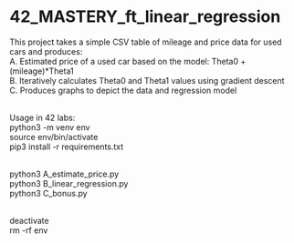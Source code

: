 # 42_MASTERY_ft_linear_regression
This project takes a simple CSV table of mileage and price data for used cars and produces:<br>
A. Estimated price of a used car based on the model: Theta0 + (mileage)*Theta1<br>
B. Iteratively calculates Theta0 and Theta1 values using gradient descent<br>
C. Produces graphs to depict the data and regression model<br><br>

Usage in 42 labs: <br>
python3 -m venv env <br>
source env/bin/activate <br>
pip3 install -r requirements.txt <br><br>

python3 A_estimate_price.py <br>
python3 B_linear_regression.py <br>
python3 C_bonus.py <br><br>

deactivate<br>
rm -rf env

